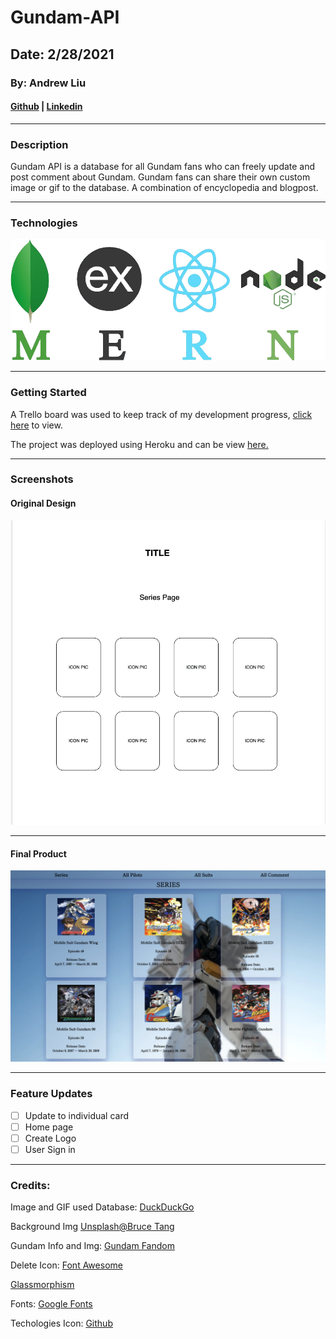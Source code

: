 # Gundam-API

## Date: 2/28/2021 

### By: Andrew Liu 
#### [Github](https://github.com/andrewliu1988) | [Linkedin](https://www.linkedin.com/in/andrewliu1988/)


***

### **Description**

Gundam API is a database for all Gundam fans who can freely update and post comment about Gundam. Gundam fans can share their own custom image or gif to the database.
A combination of encyclopedia and blogpost.  


***

### **Technologies**

![Mangoose/MongoDB, Express, React, Node ](images/banner.png)

***


### **Getting Started**

A Trello board was used to keep track of my development progress, [click here](https://trello.com/b/t2PlVjDY/gundama-api) to view.

The project was deployed using Heroku and can be view [here.]()


***

### **Screenshots**

#### Original Design

![Starting Concept](images/Screen%20Shot%202021-03-05%20at%2011.13.56%20AM.png)

***

#### Final Product
![HOMEPAGE](images/Screen%20Shot%202021-03-05%20at%2010.57.47%20AM.png) 

***

### **Feature Updates**

- [ ] Update to individual card
- [ ] Home page
- [ ] Create Logo
- [ ] User Sign in 

***

### Credits: 

Image and GIF used Database: [DuckDuckGo](https://duckduckgo.com/)

Background Img [Unsplash@Bruce Tang](https://unsplash.com/photos/nKO_1QyFh9o) 

Gundam Info and Img: [Gundam Fandom](https://gundam.fandom.com/wiki/The_Gundam_Wiki)

Delete Icon: [Font Awesome](https://fontawesome.com/v4.7.0/icons/)

[Glassmorphism](https://glassmorphism.com/)

Fonts: [Google Fonts](https://fonts.google.com/specimen/Shippori+Mincho+B1?subset=japanese&preview.text=%E5%BD%BC%E3%82%89%E3%81%AE%E6%A9%9F%E5%99%A8%E3%82%84%E8%A3%85%E7%BD%AE%E3%81%AF%E3%81%99%E3%81%B9%E3%81%A6%E7%94%9F%E5%91%BD%E4%BD%93%E3%81%A0%E3%80%82&preview.text_type=custom)

Techologies Icon: [Github](https://github.com/SEI-R-1-25/u2_project_prompt)

